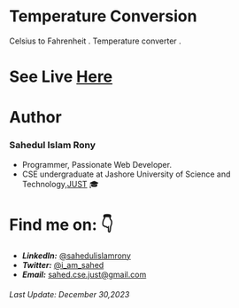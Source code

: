 # Temperature Conversion 
Celsius to Fahrenheit . Temperature converter . 

# See Live [Here](https://sahedulislamrony.github.io/projects/temperature-converter)

# Author
### Sahedul Islam Rony
- Programmer, Passionate Web Developer.
- CSE undergraduate at Jashore University of Science and Technology,[JUST](https://just.edu.bd) 🎓


# Find me on: 👇

- ***LinkedIn:*** [@sahedulislamrony](https://www.linkedin.com/in/sahedulislamrony)
- ***Twitter:*** [@i_am_sahed](https://www.twitter.com/i_am_Sahed)
- ***Email:*** [sahed.cse.just@gmail.com](mailto:sahed.cse.just@gmail.com)


###### Last Update: December 30,2023
